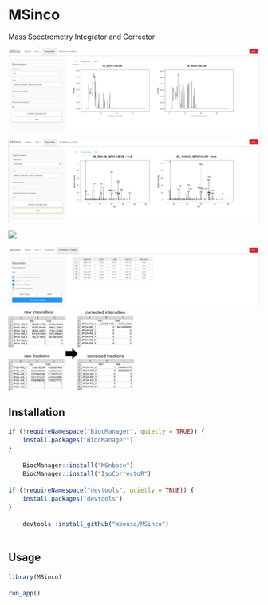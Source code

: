
# MSinco

Mass Spectrometry Integrator and Corrector

![](man/figures/README-tic.png)

![](man/figures/README-mspectrum.png)

![](man/figures/README-sim.png)

![](man/figures/README-analysis.png)
<img src="man/figures/README-correction.png" style="width:50.0%" />

## Installation

``` r
if (!requireNamespace("BiocManager", quietly = TRUE)) {
    install.packages("BiocManager")
}
    
    BiocManager::install("MSnbase")
    BiocManager::install("IsoCorrectoR")
    
if (!requireNamespace("devtools", quietly = TRUE)) {
    install.packages("devtools")
}
    
    devtools::install_github("mbousq/MSinco")
    
```

## Usage

``` r
library(MSinco)

run_app()
```
